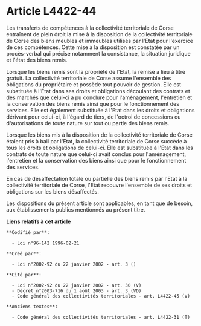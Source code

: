 # Article L4422-44

Les transferts de compétences à la collectivité territoriale de Corse entraînent de plein droit la mise à la disposition de
la collectivité territoriale de Corse des biens meubles et immeubles utilisés par l'Etat pour l'exercice de ces compétences.
Cette mise à la disposition est constatée par un procès-verbal qui précise notamment la consistance, la situation juridique
et l'état des biens remis.

Lorsque les biens remis sont la propriété de l'Etat, la remise a lieu à titre gratuit. La collectivité territoriale de Corse
assume l'ensemble des obligations du propriétaire et possède tout pouvoir de gestion. Elle est substituée à l'Etat dans ses
droits et obligations découlant des contrats et des marchés que celui-ci a pu conclure pour l'aménagement, l'entretien et la
conservation des biens remis ainsi que pour le fonctionnement des services. Elle est également substituée à l'Etat dans les
droits et obligations dérivant pour celui-ci, à l'égard de tiers, de l'octroi de concessions ou d'autorisations de toute
nature sur tout ou partie des biens remis.

Lorsque les biens mis à la disposition de la collectivité territoriale de Corse étaient pris à bail par l'Etat, la
collectivité territoriale de Corse succède à tous les droits et obligations de celui-ci. Elle est substituée à l'Etat dans
les contrats de toute nature que celui-ci avait conclus pour l'aménagement, l'entretien et la conservation des biens ainsi
que pour le fonctionnement des services.

En cas de désaffectation totale ou partielle des biens remis par l'Etat à la collectivité territoriale de Corse, l'Etat
recouvre l'ensemble de ses droits et obligations sur les biens désaffectés.

Les dispositions du présent article sont applicables, en tant que de besoin, aux établissements publics mentionnés au présent
titre.

**Liens relatifs à cet article**

	**Codifié par**:

	  - Loi n°96-142 1996-02-21

	**Créé par**:

	  - Loi n°2002-92 du 22 janvier 2002 - art. 3 ()

	**Cité par**:

	  - Loi n°2002-92 du 22 janvier 2002 - art. 30 (V)
	  - Décret n°2003-716 du 1 août 2003 - art. 3 (VD)
	  - Code général des collectivités territoriales - art. L4422-45 (V)

	**Anciens textes**:

	  - Code général des collectivités territoriales - art. L4422-31 (T)
